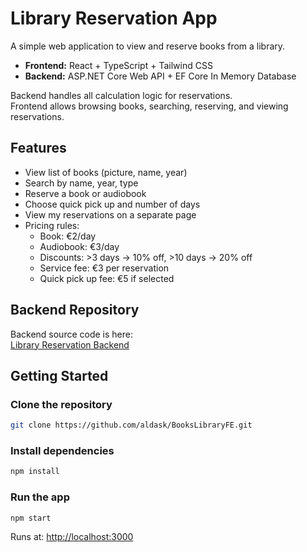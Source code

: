 # Library Reservation App

A simple web application to view and reserve books from a library.

- **Frontend:** React + TypeScript + Tailwind CSS  
- **Backend:** ASP.NET Core Web API + EF Core In Memory Database  

Backend handles all calculation logic for reservations.  
Frontend allows browsing books, searching, reserving, and viewing reservations.

## Features

- View list of books (picture, name, year)
- Search by name, year, type
- Reserve a book or audiobook
- Choose quick pick up and number of days
- View my reservations on a separate page
- Pricing rules:
  - Book: €2/day
  - Audiobook: €3/day
  - Discounts: >3 days → 10% off, >10 days → 20% off
  - Service fee: €3 per reservation
  - Quick pick up fee: €5 if selected

## Backend Repository

Backend source code is here:  
[Library Reservation Backend](https://github.com/aldask/BooksReservationAPI)

## Getting Started

### Clone the repository

```bash
git clone https://github.com/aldask/BooksLibraryFE.git
```

### Install dependencies
```bash
npm install
```

### Run the app
```bash
npm start
```
Runs at: [http://localhost:3000](http://localhost:3000)
